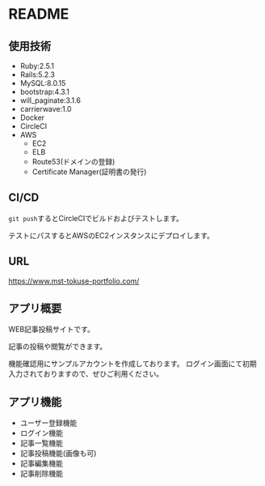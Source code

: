 # README

## 使用技術
- Ruby:2.5.1
- Rails:5.2.3
- MySQL:8.0.15
- bootstrap:4.3.1
- will_paginate:3.1.6
- carrierwave:1.0
- Docker
- CircleCI
- AWS
    - EC2
    - ELB
    - Route53(ドメインの登録)
    - Certificate Manager(証明書の発行)

## CI/CD
`git push`するとCircleCIでビルドおよびテストします。

テストにパスするとAWSのEC2インスタンスにデプロイします。

## URL
https://www.mst-tokuse-portfolio.com/

## アプリ概要
WEB記事投稿サイトです。

記事の投稿や閲覧ができます。

機能確認用にサンプルアカウントを作成しております。
ログイン画面にて初期入力されておりますので、ぜひご利用ください。

## アプリ機能
- ユーザー登録機能
- ログイン機能
- 記事一覧機能
- 記事投稿機能(画像も可)
- 記事編集機能
- 記事削除機能